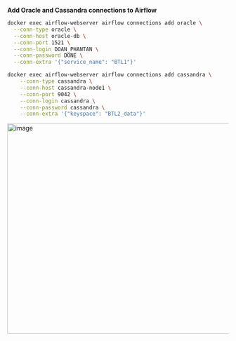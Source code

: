 **Add Oracle and Cassandra connections to Airflow**
```bash
docker exec airflow-webserver airflow connections add oracle \
  --conn-type oracle \
  --conn-host oracle-db \
  --conn-port 1521 \
  --conn-login DOAN_PHANTAN \
  --conn-password DONE \
  --conn-extra '{"service_name": "BTL1"}'
```

```bash
docker exec airflow-webserver airflow connections add cassandra \
	--conn-type cassandra \
	--conn-host cassandra-node1 \
	--conn-port 9042 \
	--conn-login cassandra \
	--conn-password cassandra \
	--conn-extra '{"keyspace": "BTL2_data"}'
```
<img src="https://github.com/user-attachments/assets/b93ec933-a54a-4ea5-827e-2e1e82011bb6" alt="image" width="800" height="480" />




